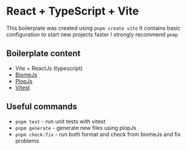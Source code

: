 # React + TypeScript + Vite

This boilerplate was created using `pnpm create vite`
It contains basic configuration to start new projects faster
I strongly recommend `pnmp`

## Boilerplate content
- Vite + ReactJs (typescript)
- [BiomeJs](https://biomejs.dev/)
- [PlopJs](https://plopjs.com/)
- [Vitest](https://vitest.dev/)

## Useful commands
- `pnpm test` - run unit tests with vitest
- `pnpm generate` - generate new files using plopJs
- `pnpm check:fix` - run both format and check from biomeJs and fix problems

